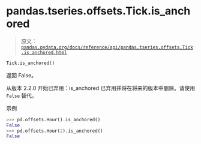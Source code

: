 # pandas.tseries.offsets.Tick.is_anchored

> 原文：[`pandas.pydata.org/docs/reference/api/pandas.tseries.offsets.Tick.is_anchored.html`](https://pandas.pydata.org/docs/reference/api/pandas.tseries.offsets.Tick.is_anchored.html)

```py
Tick.is_anchored()
```

返回 False。

从版本 2.2.0 开始已弃用：is_anchored 已弃用并将在将来的版本中删除。请使用 `False` 替代。

示例

```py
>>> pd.offsets.Hour().is_anchored()
False
>>> pd.offsets.Hour(2).is_anchored()
False 
```

